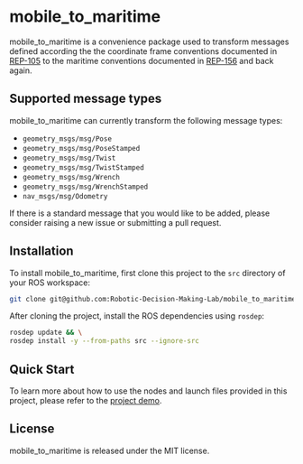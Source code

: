 # mobile_to_maritime

mobile_to_maritime is a convenience package used to transform messages defined
according the the coordinate frame conventions documented in
[REP-105](https://ros.org/reps/rep-0105.html) to the maritime conventions
documented in [REP-156](https://github.com/ros-infrastructure/rep/pull/398) and
back again.

## Supported message types

mobile_to_maritime can currently transform the following message types:

- `geometry_msgs/msg/Pose`
- `geometry_msgs/msg/PoseStamped`
- `geometry_msgs/msg/Twist`
- `geometry_msgs/msg/TwistStamped`
- `geometry_msgs/msg/Wrench`
- `geometry_msgs/msg/WrenchStamped`
- `nav_msgs/msg/Odometry`

If there is a standard message that you would like to be added, please consider
raising a new issue or submitting a pull request.

## Installation

To install mobile_to_maritime, first clone this project to the `src` directory
of your ROS workspace:

```bash
git clone git@github.com:Robotic-Decision-Making-Lab/mobile_to_maritime.git
```

After cloning the project, install the ROS dependencies using `rosdep`:

```bash
rosdep update && \
rosdep install -y --from-paths src --ignore-src
```

## Quick Start

To learn more about how to use the nodes and launch files provided in this
project, please refer to the [project demo](https://github.com/Robotic-Decision-Making-Lab/mobile_to_maritime/blob/main/mobile_to_maritime/launch/demo.launch.yaml).

## License

mobile_to_maritime is released under the MIT license.
